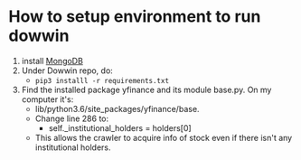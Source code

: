 # How to setup environment to run dowwin
1. install [MongoDB](https://docs.mongodb.com/manual/installation/)
2. Under Dowwin repo, do: 
    - `pip3 installl -r requirements.txt`
3. Find the installed package yfinance and its module base.py. On my computer it's:  
    - lib/python3.6/site_packages/yfinance/base.
    - Change line 286 to: 
        - self._institutional_holders = holders[0]
    - This allows the crawler to acquire info of stock even if there isn't any institutional holders.